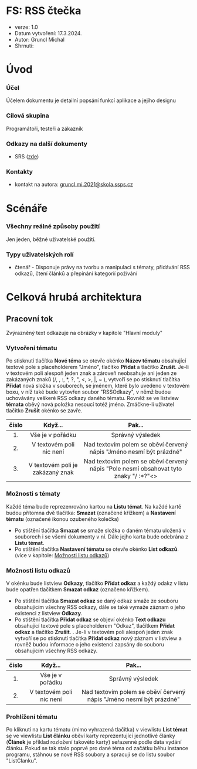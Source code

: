 # FS: RSS čtečka
- verze: 1.0
- Datum vytvoření: 17.3.2024.
- Autor: Gruncl Michal
- Shrnutí: 
  
# Úvod
### Účel
Účelem dokumentu je detailní popsání funkcí aplikace a jejího designu

### Cílová skupina
Programátoři, testeři a zákazník

### Odkazy na další dokumenty
- SRS ([zde](https://github.com/MikeTheFoxFromDream/RssReader/blob/main/SRS.md))

### Kontakty
- kontakt na autora: gruncl.mi.2021@skola.ssps.cz

# Scénáře
### Všechny reálné způsoby použití
Jen jeden, běžné uživatelské použití.

### Typy uživatelských rolí
- čtenář - Disponuje právy na tvorbu a manipulaci s tématy, přidávání RSS odkazů, čtení článků a přepínání kategorií požívání

# Celková hrubá architektura
## Pracovní tok
Zvýrazněný text odkazuje na obrázky v kapitole "Hlavní moduly"

### Vytvoření tématu
Po stisknutí tlačítka **Nové téma** se otevře okénko **Název tématu** obsahující textové pole s placeholderem "Jméno", tlačítko **Přidat** a tlačítko **Zrušit**. Je-li v textovém poli alespoň jeden znak a zároveň neobsahuje ani jeden ze zakázaných znaků (/, , :, *, ?, ", <, >, |, ~ ), vytvoří se po stisknutí tlačítka **Přidat** nová složka v souborech, se jménem, které bylo uvedeno v textovém boxu, v níž také bude vytovřen soubor "RSSOdkazy", v němž budou uchovávány veškeré RSS odkazy daného tématu. Rovněž se ve listview **témata** oběvý nová položka nesoucí totéž jméno. Zmáčkne-li uživatel tlačítko **Zrušit** okénko se zavře. 

| číslo  | Když... | Pak... |
| :----: | :----: | :----: |
| 1. | Vše je v pořádku | Správný výsledek |
| 2. | V textovém poli nic není | Nad textovím polem se oběví červený nápis "Jméno nesmí být prázdné"  |
| 3. | V textovém poli je zakázaný znak | Nad textovím polem se oběví červený nápis "Pole nesmí obsahovat tyto znaky "/ :*?"<>|~" " |

### Možnosti s tématy
Každé téma bude reprezenrováno kartou na **Listu témat**. Na každé kartě budou přítomna dvě tlačítka: **Smazat** (označené křížkem) a **Nastavení tématu** (označené ikonou ozubeného kolečka)
- Po stištění tlačítka **Smazat** se smaže složka o daném tématu uložená v souborech i se všemi dokumenty v ní. Dále jejho karta bude odebrána z **Listu témat**.
- Po stištění tlačítka **Nastavení tématu** se otevře okénko **List odkazů**. (více v kapitole: [Možnosti listu odkazů](https://github.com/MikeTheFoxFromDream/RssReader/blob/main/FS.md#mo%C5%BEnosti-listu-odkaz%C5%AF))

### Možnosti listu odkazů
V okénku bude listview **Odkazy**, tlačítko **Přidat odkaz** a každý odakz v listu bude opatřen tlačítkem **Smazat odkaz** (označeno křížkem).
- Po stištění tlačítka **Smazat odkaz** se daný odkaz smaže ze souboru obsahujícím všechny RSS odkazy, dále se také vymaže záznam o jeho existenci z listview **Odkazy**.
- Po stištění tlačítka **Přidat odkaz** se objeví okénko **Text odkazu** obsahující textové pole s placeholderem "Odkaz", tlačítkem **Přidat odkaz** a tlačítko **Zrušit**. . Je-li v textovém poli alespoň jeden znak vytvoří se po stisknutí tlačítka **Přidat odkaz** nový záznam v listview a rovněž budou informace o jeho existenci zapsány do souboru obsahujícím všechny RSS odkazy.

| číslo  | Když... | Pak... |
| :----: | :----: | :----: |
| 1. | Vše je v pořádku | Správný výsledek |
| 2. | V textovém poli nic není | Nad textovím polem se oběví červený nápis "Jméno nesmí být prázdné" |

### Prohlížení tématu
Po kliknutí na kartu tématu (mimo vyhrazená tlačítka) v viewlistu **List témat** se ve viewlistu **List článku** oběví karty reprezentující jednotlivé články (**Článek** je příklad rozložení takovéto karty) seřazenné podle data vydání článku. Pokud se tak stalo poprvé pro dané téma od začátku běhu instance programu, stáhnou se nové RSS soubory a spracují se do listu soubor "ListClanku".
